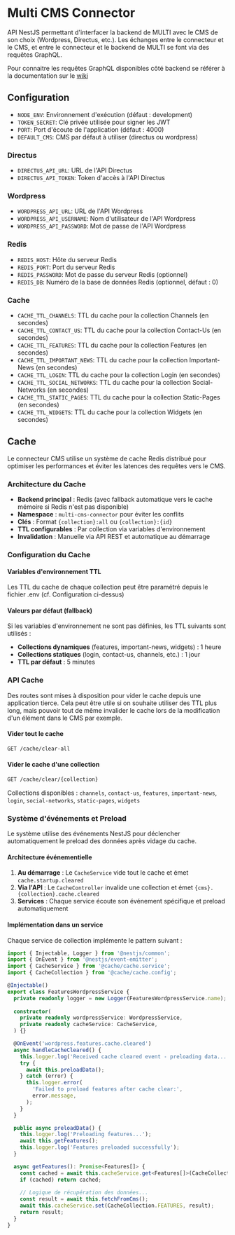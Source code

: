 # Multi CMS Connector

API NestJS permettant d'interfacer la backend de MULTI avec le CMS de son choix (Wordpress, Directus, etc.).
Les échanges entre le connecteur et le CMS, et entre le connecteur et le backend de MULTI se font via des requêtes GraphQL.

Pour connaitre les requêtes GraphQL disponibles côté backend se référer à la documentation sur le [wiki](https://www.esup-portail.org/wiki/spaces/ESUPMULTI/pages/1425801229/Connecteur+CMS+Headless)

## Configuration
* `NODE_ENV`: Environnement d'exécution (défaut : development)
* `TOKEN_SECRET`: Clé privée utilisée pour signer les JWT
* `PORT`: Port d'écoute de l'application (défaut : 4000)
* `DEFAULT_CMS`: CMS par défaut à utiliser (directus ou wordpress)

### Directus
* `DIRECTUS_API_URL`: URL de l'API Directus
* `DIRECTUS_API_TOKEN`: Token d'accès à l'API Directus

### Wordpress
* `WORDPRESS_API_URL`: URL de l'API Wordpress
* `WORDPRESS_API_USERNAME`: Nom d'utilisateur de l'API Wordpress
* `WORDPRESS_API_PASSWORD`: Mot de passe de l'API Wordpress

### Redis
* `REDIS_HOST`: Hôte du serveur Redis
* `REDIS_PORT`: Port du serveur Redis
* `REDIS_PASSWORD`: Mot de passe du serveur Redis (optionnel)
* `REDIS_DB`: Numéro de la base de données Redis (optionnel, défaut : 0)

### Cache
* `CACHE_TTL_CHANNELS`: TTL du cache pour la collection Channels (en secondes)
* `CACHE_TTL_CONTACT_US`: TTL du cache pour la collection Contact-Us (en secondes)
* `CACHE_TTL_FEATURES`: TTL du cache pour la collection Features (en secondes)
* `CACHE_TTL_IMPORTANT_NEWS`: TTL du cache pour la collection Important-News (en secondes)
* `CACHE_TTL_LOGIN`: TTL du cache pour la collection Login (en secondes)
* `CACHE_TTL_SOCIAL_NETWORKS`: TTL du cache pour la collection Social-Networks (en secondes)
* `CACHE_TTL_STATIC_PAGES`: TTL du cache pour la collection Static-Pages (en secondes)
* `CACHE_TTL_WIDGETS`: TTL du cache pour la collection Widgets (en secondes)

## Cache

Le connecteur CMS utilise un système de cache Redis distribué pour optimiser les performances et éviter les latences des requêtes vers le CMS.

### Architecture du Cache

- **Backend principal** : Redis (avec fallback automatique vers le cache mémoire si Redis n'est pas disponible)
- **Namespace** : `multi-cms-connector` pour éviter les conflits
- **Clés** : Format `{collection}:all` ou `{collection}:{id}` 
- **TTL configurables** : Par collection via variables d'environnement
- **Invalidation** : Manuelle via API REST et automatique au démarrage

### Configuration du Cache

#### Variables d'environnement TTL
Les TTL du cache de chaque collection peut être paramétré depuis le fichier .env (cf. Configuration ci-dessus)

#### Valeurs par défaut (fallback)
Si les variables d'environnement ne sont pas définies, les TTL suivants sont utilisés :
- **Collections dynamiques** (features, important-news, widgets) : 1 heure
- **Collections statiques** (login, contact-us, channels, etc.) : 1 jour
- **TTL par défaut** : 5 minutes

### API Cache

Des routes sont mises à disposition pour vider le cache depuis une application tierce. 
Cela peut être utile si on souhaite utiliser des TTL plus long, mais pouvoir tout de même invalider le cache lors de la modification d'un élément dans le CMS par exemple.

#### Vider tout le cache
```bash
GET /cache/clear-all
```

#### Vider le cache d'une collection
```bash
GET /cache/clear/{collection}
```

Collections disponibles : `channels`, `contact-us`, `features`, `important-news`, `login`, `social-networks`, `static-pages`, `widgets`

### Système d'événements et Preload

Le système utilise des événements NestJS pour déclencher automatiquement le preload des données après vidage du cache.

#### Architecture événementielle

1. **Au démarrage** : Le `CacheService` vide tout le cache et émet `cache.startup.cleared`
2. **Via l'API** : Le `CacheController` invalide une collection et émet `{cms}.{collection}.cache.cleared`
3. **Services** : Chaque service écoute son événement spécifique et preload automatiquement

#### Implémentation dans un service

Chaque service de collection implémente le pattern suivant :

```typescript
import { Injectable, Logger } from '@nestjs/common';
import { OnEvent } from '@nestjs/event-emitter';
import { CacheService } from '@cache/cache.service';
import { CacheCollection } from '@cache/cache.config';

@Injectable()
export class FeaturesWordpressService {
  private readonly logger = new Logger(FeaturesWordpressService.name);
  
  constructor(
    private readonly wordpressService: WordpressService,
    private readonly cacheService: CacheService,
  ) {}

  @OnEvent('wordpress.features.cache.cleared')
  async handleCacheCleared() {
    this.logger.log('Received cache cleared event - preloading data...');
    try {
      await this.preloadData();
    } catch (error) {
      this.logger.error(
        'Failed to preload features after cache clear:',
        error.message,
      );
    }
  }

  public async preloadData() {
    this.logger.log('Preloading features...');
    await this.getFeatures();
    this.logger.log('Features preloaded successfully');
  }

  async getFeatures(): Promise<Features[]> {
    const cached = await this.cacheService.get<Features[]>(CacheCollection.FEATURES);
    if (cached) return cached;
    
    // Logique de récupération des données...
    const result = await this.fetchFromCms();
    await this.cacheService.set(CacheCollection.FEATURES, result);
    return result;
  }
}
```
